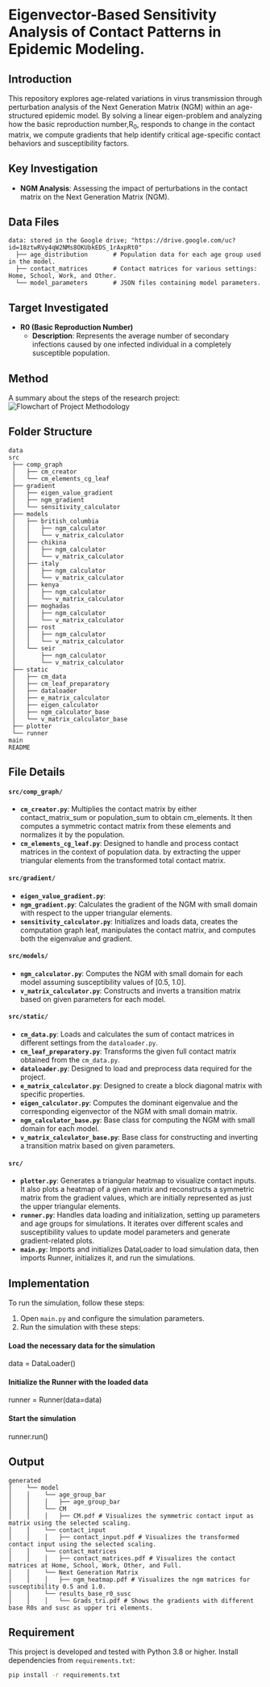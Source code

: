 # Eigenvector-Based Sensitivity Analysis of Contact Patterns in Epidemic Modeling. 

## Introduction
This repository explores age-related variations in virus transmission through perturbation analysis of the 
Next Generation Matrix (NGM) within an age-structured epidemic model. By solving a linear eigen-problem and 
analyzing how the basic reproduction number,R<sub>0</sub>, responds to change in the contact matrix, 
we compute gradients that help identify critical age-specific contact behaviors and susceptibility factors.

## Key Investigation
- **NGM Analysis**: Assessing the impact of perturbations in the contact matrix on the Next Generation Matrix (NGM).

## Data Files
```
data: stored in the Google drive; "https://drive.google.com/uc?id=18ztwRVy4qW2NMs8OKUbkEDS_1rAxpRt0"
  ├── age_distribution       # Population data for each age group used in the model.
  ├── contact_matrices       # Contact matrices for various settings: Home, School, Work, and Other.
  └── model_parameters       # JSON files containing model parameters.
```

## Target Investigated
- **R0 (Basic Reproduction Number)**
  - **Description**: Represents the average number of secondary infections caused by one infected individual in a 
  completely susceptible population.
  
## Method
A summary about the steps of the research project:
![Flowchart of Project Methodology](flowchart.png)

## Folder Structure
```
data                
src                    
 ├── comp_graph        
 │   ├── cm_creator      
 │   └── cm_elements_cg_leaf      
 ├── gradient        
 │   ├── eigen_value_gradient    
 │   ├── ngm_gradient  
 │   └── sensitivity_calculator
 ├── models       
 │   ├── british_columbia   
 │   │   ├── ngm_calculator  
 │   │   └── v_matrix_calculator
 │   ├── chikina   
 │   │   ├── ngm_calculator  
 │   │   └── v_matrix_calculator
 │   ├── italy   
 │   │   ├── ngm_calculator  
 │   │   └── v_matrix_calculator
 │   ├── kenya   
 │   │   ├── ngm_calculator  
 │   │   └── v_matrix_calculator
 │   ├── moghadas   
 │   │   ├── ngm_calculator  
 │   │   └── v_matrix_calculator
 │   ├── rost   
 │   │   ├── ngm_calculator  
 │   │   └── v_matrix_calculator
 │   └── seir  
 │       ├── ngm_calculator  
 │       └── v_matrix_calculator
 ├── static 
 │   ├── cm_data  
 │   ├── cm_leaf_preparatory       
 │   ├── dataloader    
 │   ├── e_matrix_calculator  
 │   ├── eigen_calculator       
 │   ├── ngm_calculator_base  
 │   └── v_matrix_calculator_base
 ├── plotter               
 └── runner
main 
README
```

## File Details
#### `src/comp_graph/`
- **`cm_creator.py`**: Multiplies the contact matrix by either contact_matrix_sum or population_sum to obtain 
cm_elements. It then computes a symmetric contact matrix from these elements and normalizes it by the population.
- **`cm_elements_cg_leaf.py`**: Designed to handle and process contact matrices in the context of population data.
by extracting the upper triangular elements from the transformed total contact matrix.

#### `src/gradient/`
- **`eigen_value_gradient.py`**: 
- **`ngm_gradient.py`**: Calculates the gradient of the NGM with small domain with respect to the upper triangular 
elements.
- **`sensitivity_calculator.py`**: Initializes and loads data, creates the computation graph leaf, manipulates the 
contact matrix, and computes both the eigenvalue and gradient.

#### `src/models/`
- **`ngm_calculator.py`**: Computes the NGM with small domain for each model assuming susceptibility values of [0.5, 1.0].
- **`v_matrix_calculator.py`**: Constructs and inverts a transition matrix based on given parameters for each model.

#### `src/static/`
- **`cm_data.py`**: Loads and calculates the sum of contact matrices in different settings from the `dataloader.py`.
- **`cm_leaf_preparatory.py`**: Transforms the given full contact matrix obtained from the `cm_data.py`.
- **`dataloader.py`**: Designed to load and preprocess data required for the project.
- **`e_matrix_calculator.py`**: Designed to create a block diagonal matrix with specific properties.
- **`eigen_calculator.py`**: Computes the dominant eigenvalue and the corresponding eigenvector of the NGM with 
small domain matrix.
- **`ngm_calculator_base.py`**: Base class for computing the NGM with small domain for each model.
- **`v_matrix_calculator_base.py`**: Base class for constructing and inverting a transition matrix based on given parameters.

#### `src/`
- **`plotter.py`**: Generates a triangular heatmap to visualize contact inputs. It also plots a heatmap of a given 
matrix and reconstructs a symmetric matrix from the gradient values, which are initially represented as 
just the upper triangular elements.
- **`runner.py`**: Handles data loading and initialization, setting up parameters and age groups for simulations. 
It iterates over different scales and susceptibility values to update model parameters and generate 
gradient-related plots.
- **`main.py`**: Imports and initializes DataLoader to load simulation data, then imports Runner, initializes it, and
run the simulations.

## Implementation
To run the simulation, follow these steps:
1. Open `main.py` and configure the simulation parameters. 
2. Run the simulation with these steps:
#### Load the necessary data for the simulation
data = DataLoader()  
#### Initialize the Runner with the loaded data
runner = Runner(data=data)  
#### Start the simulation
runner.run()  

## Output

```
generated
│    └── model
│    │    └── age_group_bar
│    │    │   ├── age_group_bar
│    │    └── CM
│    │    │   ├── CM.pdf # Visualizes the symmetric contact input as matrix using the selected scaling.    
│    │    └── contact_input
│    │    │   ├── contact_input.pdf # Visualizes the transformed contact input using the selected scaling.
│    │    └── contact_matrices
│    │    │   ├── contact_matrices.pdf # Visualizes the contact matrices at Home, School, Work, Other, and Full.
│    │    └── Next Generation Matrix
│    │    │   ├── ngm_heatmap.pdf # Visualizes the ngm matrices for susceptibility 0.5 and 1.0.
│    │    └── results_base_r0_susc
│    │    │   └── Grads_tri.pdf # Shows the gradients with different base R0s and susc as upper tri elements.

```

## Requirement
This project is developed and tested with Python 3.8 or higher. Install dependencies from `requirements.txt`:
```bash
pip install -r requirements.txt
